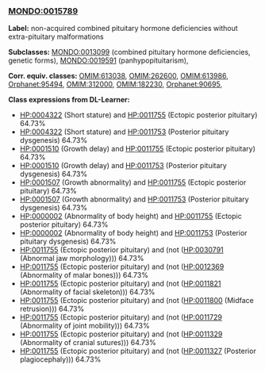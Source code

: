 
### [MONDO:0015789](http://purl.obolibrary.org/obo/MONDO_0015789)
**Label:** non-acquired combined pituitary hormone deficiencies without extra-pituitary malformations

**Subclasses:** [MONDO:0013099](http://purl.obolibrary.org/obo/MONDO_0013099) (combined pituitary hormone deficiencies, genetic forms), [MONDO:0019591](http://purl.obolibrary.org/obo/MONDO_0019591) (panhypopituitarism), 

**Corr. equiv. classes:** [OMIM:613038](http://purl.obolibrary.org/obo/OMIM_613038), [OMIM:262600](http://purl.obolibrary.org/obo/OMIM_262600), [OMIM:613986](http://purl.obolibrary.org/obo/OMIM_613986), [Orphanet:95494](http://www.orpha.net/ORDO/Orphanet_95494), [OMIM:312000](http://purl.obolibrary.org/obo/OMIM_312000), [OMIM:182230](http://purl.obolibrary.org/obo/OMIM_182230), [Orphanet:90695](http://www.orpha.net/ORDO/Orphanet_90695), 

**Class expressions from DL-Learner:**

- [HP:0004322](http://purl.obolibrary.org/obo/HP_0004322) (Short stature) and [HP:0011755](http://purl.obolibrary.org/obo/HP_0011755) (Ectopic posterior pituitary) 64.73%
- [HP:0004322](http://purl.obolibrary.org/obo/HP_0004322) (Short stature) and [HP:0011753](http://purl.obolibrary.org/obo/HP_0011753) (Posterior pituitary dysgenesis) 64.73%
- [HP:0001510](http://purl.obolibrary.org/obo/HP_0001510) (Growth delay) and [HP:0011755](http://purl.obolibrary.org/obo/HP_0011755) (Ectopic posterior pituitary) 64.73%
- [HP:0001510](http://purl.obolibrary.org/obo/HP_0001510) (Growth delay) and [HP:0011753](http://purl.obolibrary.org/obo/HP_0011753) (Posterior pituitary dysgenesis) 64.73%
- [HP:0001507](http://purl.obolibrary.org/obo/HP_0001507) (Growth abnormality) and [HP:0011755](http://purl.obolibrary.org/obo/HP_0011755) (Ectopic posterior pituitary) 64.73%
- [HP:0001507](http://purl.obolibrary.org/obo/HP_0001507) (Growth abnormality) and [HP:0011753](http://purl.obolibrary.org/obo/HP_0011753) (Posterior pituitary dysgenesis) 64.73%
- [HP:0000002](http://purl.obolibrary.org/obo/HP_0000002) (Abnormality of body height) and [HP:0011755](http://purl.obolibrary.org/obo/HP_0011755) (Ectopic posterior pituitary) 64.73%
- [HP:0000002](http://purl.obolibrary.org/obo/HP_0000002) (Abnormality of body height) and [HP:0011753](http://purl.obolibrary.org/obo/HP_0011753) (Posterior pituitary dysgenesis) 64.73%
- [HP:0011755](http://purl.obolibrary.org/obo/HP_0011755) (Ectopic posterior pituitary) and (not ([HP:0030791](http://purl.obolibrary.org/obo/HP_0030791) (Abnormal jaw morphology))) 64.73%
- [HP:0011755](http://purl.obolibrary.org/obo/HP_0011755) (Ectopic posterior pituitary) and (not ([HP:0012369](http://purl.obolibrary.org/obo/HP_0012369) (Abnormality of malar bones))) 64.73%
- [HP:0011755](http://purl.obolibrary.org/obo/HP_0011755) (Ectopic posterior pituitary) and (not ([HP:0011821](http://purl.obolibrary.org/obo/HP_0011821) (Abnormality of facial skeleton))) 64.73%
- [HP:0011755](http://purl.obolibrary.org/obo/HP_0011755) (Ectopic posterior pituitary) and (not ([HP:0011800](http://purl.obolibrary.org/obo/HP_0011800) (Midface retrusion))) 64.73%
- [HP:0011755](http://purl.obolibrary.org/obo/HP_0011755) (Ectopic posterior pituitary) and (not ([HP:0011729](http://purl.obolibrary.org/obo/HP_0011729) (Abnormality of joint mobility))) 64.73%
- [HP:0011755](http://purl.obolibrary.org/obo/HP_0011755) (Ectopic posterior pituitary) and (not ([HP:0011329](http://purl.obolibrary.org/obo/HP_0011329) (Abnormality of cranial sutures))) 64.73%
- [HP:0011755](http://purl.obolibrary.org/obo/HP_0011755) (Ectopic posterior pituitary) and (not ([HP:0011327](http://purl.obolibrary.org/obo/HP_0011327) (Posterior plagiocephaly))) 64.73%


